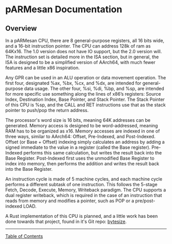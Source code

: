 # pARMesan Documentation

## Overview
In a pARMesan CPU, there are 8 general-purpose registers, all 16 bits wide, and a 16-bit instruction pointer. The CPU can address 128k of ram as 64Kx16. The 1.0 version does not have IO support, but the 2.0 version will. The instruction set is detailed more in the ISA section, but in general, the ISA is designed to be a simplified version of AArch64, with much fewer features and a little x86 inspiration. 

Any GPR can be used in an ALU operation or data movement operation. The first four, designated %ax, %bx, %cx, and %dx, are intended for general-purpose data usage. The other four, %si, %di, %bp, and %sp, are intended for more specific use something along the lines of x86’s registers: Source Index, Destination Index, Base Pointer, and Stack Pointer. The Stack Pointer of this CPU is %sp, and the CALL and RET instructions use that as the stack pointer to push/pop the return address.

The processor's word size is 16 bits, meaning 64K addresses can be generated. Memory access is designed to be word-addressed, meaning RAM has to be organized as x16. Memory accesses are indexed in one of three ways, similar to AArch64: Offset, Pre-Indexed, and Post-Indexed. Offset (or Base + Offset) indexing simply calculates an address by adding a signed immediate to the value in a register (called the Base register). Pre-Indexed performs this same calculation, but writes the result back into the Base Register. Post-Indexed first uses the unmodified Base Register to index into memory, then performs the addition and writes the result back into the Base Register.

An instruction cycle is made of 5 machine cycles, and each machine cycle performs a different subtask of one instruction. This follows the 5-stage Fetch, Decode, Execute, Memory, Writeback paradigm. The CPU supports a dual register writeback, which is required in the case of an instruction that reads from memory and modifies a pointer, such as POP or a pre/post-indexed LOAD.

A Rust implementation of this CPU is planned, and a little work has been done towards that project, found in it's Git repo: [bytesize](https://github.com/Pritjam/bytesize).

---

[Table of Contents](index.md)